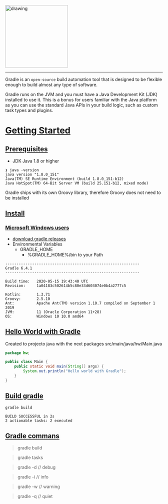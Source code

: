 <img src="https://my-bucket-image2.s3.amazonaws.com/ImageGitHub/gradle-logo.png" alt="drawing" width="200"/>

___

Gradle is an `open-source` build automation tool that is designed to be flexible enough to build almost any type of software.

Gradle runs on the JVM and you must have a Java Development Kit (JDK) installed to use it. This is a bonus for users familiar with the Java platform as you can use the standard Java APIs in your build logic, such as custom task types and plugins.


# [Getting Started](https://github.com/markdown-it/markdown-it-emoji)

## [Prerequisites](https://github.com/markdown-it/markdown-it-emoji)

-  JDK Java 1.8 or higher

```console
❯ java -version
java version "1.8.0_151"
Java(TM) SE Runtime Environment (build 1.8.0_151-b12)
Java HotSpot(TM) 64-Bit Server VM (build 25.151-b12, mixed mode)
```

Gradle ships with its own Groovy library, therefore Groovy does not need to be installed

## [Install](https://github.com/markdown-it/markdown-it-emoji)

### [Microsoft Windows users](https://github.com/markdown-it/markdown-it-emoji)

- [download gradle releases](https://gradle.org/releases/)
- Environmental Variables 
    - GRADLE_HOME 
        - %GRADLE_HOME%/bin to your Path

```console
------------------------------------------------------------
Gradle 6.4.1
------------------------------------------------------------

Build time:   2020-05-15 19:43:40 UTC
Revision:     1a04183c502614b5c80e33d603074e0b4a2777c5

Kotlin:       1.3.71
Groovy:       2.5.10
Ant:          Apache Ant(TM) version 1.10.7 compiled on September 1 2019
JVM:          11 (Oracle Corporation 11+28)
OS:           Windows 10 10.0 amd64
```

## [Hello World with Gradle](https://github.com/markdown-it/markdown-it-emoji)

Created to projecto java with the next packages src/main/java/hw/Main.java

```java
package hw;

public class Main {
    public static void main(String[] args) {
        System.out.println("Hello world with Gradle");
    }
}
```

## [Build gradle](https://github.com/markdown-it/markdown-it-emoji)

```console
gradle build

BUILD SUCCESSFUL in 2s
2 actionable tasks: 2 executed
```

## [Gradle commans](https://github.com/markdown-it/markdown-it-emoji)

> gradle build

> gradle tasks

> gradle -d <tasks> // debug

> gradle -i <tasks> // info

> gradle -w <tasks> // warning

> gradle -q <tasks> // quiet

